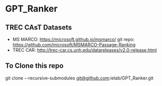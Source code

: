 # GPT_Ranker

## TREC CAsT Datasets

- MS MARCO: https://microsoft.github.io/msmarco/  git repo: https://github.com/microsoft/MSMARCO-Passage-Ranking
- TREC CAR: http://trec-car.cs.unh.edu/datareleases/v2.0-release.html

## To Clone this repo

git clone --recursive-submodules git@github.com:ielab/GPT_Ranker.git
